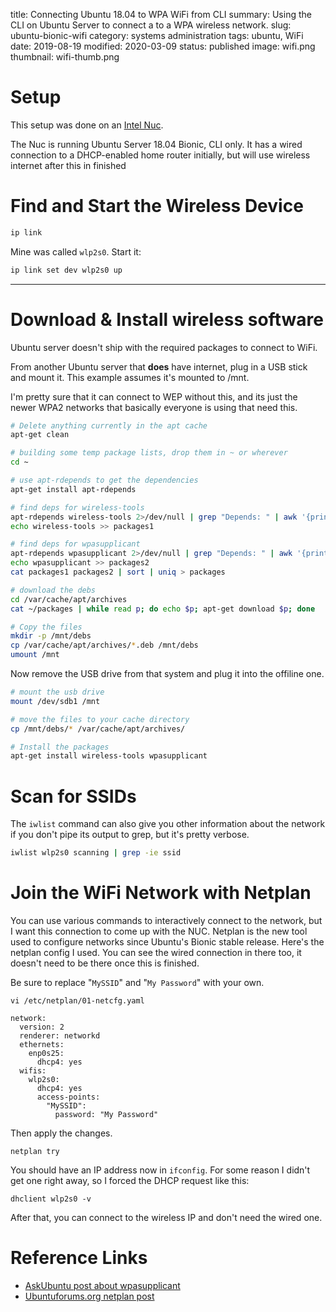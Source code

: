 title: Connecting Ubuntu 18.04 to WPA WiFi from CLI
summary: Using the CLI on Ubuntu Server to connect a to a WPA wireless network.
slug: ubuntu-bionic-wifi
category: systems administration
tags: ubuntu, WiFi
date: 2019-08-19
modified: 2020-03-09
status: published
image: wifi.png
thumbnail: wifi-thumb.png

# Setup
This setup was done on an [Intel Nuc](https://www.intel.ca/content/www/ca/en/products/boards-kits/nuc.html).

The Nuc is running Ubuntu Server 18.04 Bionic, CLI only. It has a wired
connection to a DHCP-enabled home router initially, but will use wireless
internet after this in finished


# Find and Start the Wireless Device
```bash
ip link
```
Mine was called `wlp2s0`. Start it:
```bash
ip link set dev wlp2s0 up
```


---


# Download & Install wireless software

Ubuntu server doesn't ship with the required packages to connect to WiFi.

From another Ubuntu server that **does** have internet, plug in a USB stick
and mount it. This example assumes it's mounted to /mnt.

I'm pretty sure that it can connect to WEP without this, and its just the
newer WPA2 networks that basically everyone is using that need this.

```bash
# Delete anything currently in the apt cache
apt-get clean

# building some temp package lists, drop them in ~ or wherever
cd ~

# use apt-rdepends to get the dependencies
apt-get install apt-rdepends

# find deps for wireless-tools
apt-rdepends wireless-tools 2>/dev/null | grep "Depends: " | awk '{print $2}' | sort | uniq > packages1
echo wireless-tools >> packages1

# find deps for wpasupplicant
apt-rdepends wpasupplicant 2>/dev/null | grep "Depends: " | awk '{print $2}' | sort | uniq > packages2
echo wpasupplicant >> packages2
cat packages1 packages2 | sort | uniq > packages

# download the debs
cd /var/cache/apt/archives
cat ~/packages | while read p; do echo $p; apt-get download $p; done

# Copy the files
mkdir -p /mnt/debs
cp /var/cache/apt/archives/*.deb /mnt/debs
umount /mnt
```

Now remove the USB drive from that system and plug it into the offiline one.

```bash
# mount the usb drive
mount /dev/sdb1 /mnt

# move the files to your cache directory
cp /mnt/debs/* /var/cache/apt/archives/

# Install the packages
apt-get install wireless-tools wpasupplicant
```

# Scan for SSIDs
The `iwlist` command can also give you other information about the network if
you don't pipe its output to grep, but it's pretty verbose.
```bash
iwlist wlp2s0 scanning | grep -ie ssid
```


# Join the WiFi Network with Netplan
You can use various commands to interactively connect to the network, but I
want this connection to come up with the NUC. Netplan is the new tool used to
configure networks since Ubuntu's Bionic stable release. Here's the netplan
config I used. You can see the wired connection in there too, it doesn't need
to be there once this is finished.

Be sure to replace "`MySSID`" and "`My Password`" with your own.

`vi /etc/netplan/01-netcfg.yaml`
```
network:
  version: 2
  renderer: networkd
  ethernets:
    enp0s25:
      dhcp4: yes
  wifis:
    wlp2s0:
      dhcp4: yes
      access-points:
        "MySSID":
          password: "My Password"
```

Then apply the changes.
```
netplan try
```

You should have an IP address now in `ifconfig`. For some reason I didn't get
one right away, so I forced the DHCP request like this:
```
dhclient wlp2s0 -v
```

After that, you can connect to the wireless IP and don't need the wired one.

# Reference Links
- [AskUbuntu post about wpasupplicant](https://askubuntu.com/questions/138472/how-do-i-connect-to-a-wpa-wifi-network-using-the-command-line)
- [Ubuntuforums.org netplan post](https://ubuntuforums.org/showthread.php?t=2392154)
